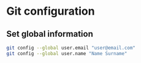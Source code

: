 # Git configuration

## Set global information

```bash
git config --global user.email "user@email.com"
git config --global user.name "Name Surname"
```
